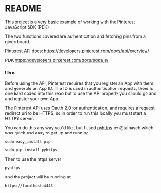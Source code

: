 # README

This project is a very basic example of working with the Pinterest JavaScript SDK (PDK)

The two functions covered are authentication and fetching pins from a given board.

Pinterest API docs: https://developers.pinterest.com/docs/api/overview/

PDK https://developers.pinterest.com/docs/sdks/js/

### Use

Before using the API, Pinterest requires that you register an App with them and generate an App ID. The ID is used in authentication requests, there is one hard coded into this repo but to use the API properly you should go and and register your own App.

The Pinterest API uses Oauth 2.0 for authentication, and requires a request redirect uri to be HTTPS, so in order to run this locally you must start a HTTPS server.

You can do this any way you'd like, but I used [pyhttps](https://github.com/talhasch/pyhttpsouter) by @talhasch which was quick and easy to get up and running.

```
sudo easy_install pip

sudo pip install pyhttps
```

Then to use the https server

```
pyhttps
```

and the project will be running at

```
https://localhost:4443
```
